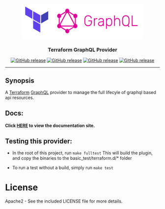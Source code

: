 <p align="center">
  <img src="assets/icon.png" alt="graphql provider" width="400"/>

  <h3 align="center">Terraform GraphQL Provider</h3>

  <p align="center">
    <a href="https://travis-ci.com/sullivtr/terraform-provider-graphql"><img alt="GitHub release" src="https://travis-ci.com/sullivtr/terraform-provider-graphql.svg?branch=master"></a>
    <a href="https://img.shields.io/github/v/release/sullivtr/terraform-provider-graphql"><img alt="GitHub release" src="https://img.shields.io/github/v/release/sullivtr/terraform-provider-graphql"></a>
    <a href="https://img.shields.io/github/downloads/sullivtr/terraform-provider-graphql/total?color=orange"><img alt="GitHub release" src="https://img.shields.io/github/downloads/sullivtr/terraform-provider-graphql/total?color=orange"></a>
    <a href="https://img.shields.io/github/last-commit/sullivtr/terraform-provider-graphql?color=ff69b4"><img alt="GitHub release" src="https://img.shields.io/github/last-commit/sullivtr/terraform-provider-graphql?color=ff69b4"></a>
  </p>
</p>

---



## Synopsis

A [Terraform](https://terraform.io) [GraphQL](https://graphql.org/) provider to manage the full lifecyle of graphql based api resources. 
  
## Docs:

#### Click [HERE](https://sullivtr.github.io/terraform-provider-graphql) to view the documentation site.

## Testing this provider:
- In the root of this project, run `make fulltest`
  This will build the plugin, and copy the binaries to the basic_test/terraform.d/* folder

- To run a test without a build, simply run `make test`
   
# License

Apache2 - See the included LICENSE file for more details.


